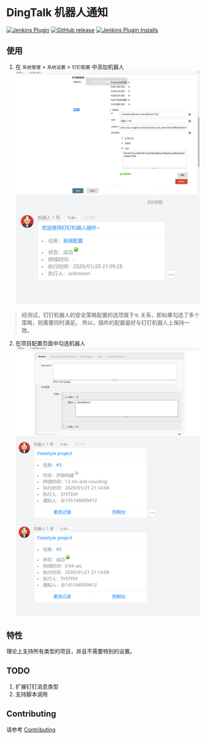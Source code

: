# DingTalk 机器人通知

[![Jenkins Plugin](https://img.shields.io/jenkins/plugin/v/dingding-notifications.svg)](https://plugins.jenkins.io/dingding-notifications)
[![GitHub release](https://img.shields.io/github/release/jenkinsci/dingding-notifications.svg?label=version)](https://github.com/jenkinsci/dingding-notifications-plugin/releases/latest)
[![Jenkins Plugin Installs](https://img.shields.io/jenkins/plugin/i/dingding-notifications.svg?color=green)](https://plugins.jenkins.io/dingding-notifications)

## 使用

1. 在 `系统管理` > `系统设置` > `钉钉配置` 中添加机器人
![全局配置](doc/images/globalConfig.png)
![测试](doc/images/globalConfigTest.png)
> 经测试，钉钉机器人的安全策略配置的选项属于`与` 关系，即如果勾选了多个策略，则需要同时满足。
所以，插件的配置最好与钉钉机器人上保持一致。

2. 在项目配置页面中勾选机器人
![项目配置](doc/images/projectConfig.png)
![测试](doc/images/projectBuildTest.png)

## 特性
理论上支持所有类型的项目，并且不需要特别的设置。

## TODO
1. 扩展钉钉消息类型
2. 支持脚本调用

## Contributing
请参考 [Contributing](./CONTRIBUTING.md)